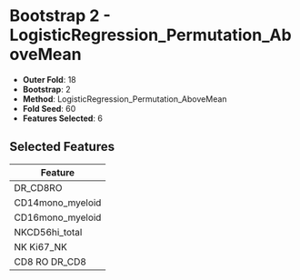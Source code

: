 # Bootstrap 2 - LogisticRegression_Permutation_AboveMean

- **Outer Fold**: 18
- **Bootstrap**: 2
- **Method**: LogisticRegression_Permutation_AboveMean
- **Fold Seed**: 60
- **Features Selected**: 6

## Selected Features

| Feature |
|---------|
| DR_CD8RO |
| CD14mono_myeloid |
| CD16mono_myeloid |
| NKCD56hi_total |
| NK Ki67_NK |
| CD8 RO DR_CD8 |
